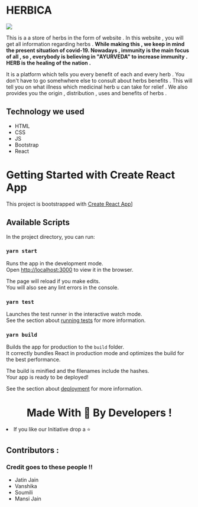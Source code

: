 # HERBICA

<image src="herbica.png" align ="centre">

This is a a store of herbs in the form of website . In this website , you will get all information regarding herbs . 
<b>While making this , we keep in mind the present situation of covid-19. Nowadays , immunity is the main focus of all , so , everybody is believing in "AYURVEDA" to increase immunity . HERB is the healing of the nation . </b>

It is a platform which tells you every benefit of each and every herb . You don't have to go somehwhere else to consult about herbs benefits . This will tell you on what illness which medicinal herb u can take for relief .
We also provides you the origin , distribution , uses and benefits of herbs . 


## Technology we used 

* HTML
* CSS
* JS
* Bootstrap
* React


# Getting Started with Create React App

This project is bootstrapped with [Create React App](https://github.com/facebook/create-react-app)]



## Available Scripts

In the project directory, you can run:

### `yarn start`

Runs the app in the development mode.\
Open [http://localhost:3000](http://localhost:3000) to view it in the browser.

The page will reload if you make edits.\
You will also see any lint errors in the console.

### `yarn test`

Launches the test runner in the interactive watch mode.\
See the section about [running tests](https://facebook.github.io/create-react-app/docs/running-tests) for more information.



### `yarn build`

Builds the app for production to the `build` folder.\
It correctly bundles React in production mode and optimizes the build for the best performance.

The build is minified and the filenames include the hashes.\
Your app is ready to be deployed!

See the section about [deployment](https://facebook.github.io/create-react-app/docs/deployment) for more information.

<h1 align="center">Made With 💖 By Developers !</h1>
<li>If you like our Initiative drop a ⭐</li>
<h2 >Contributors :</h2>
<h3 >Credit goes to these people !!</h3>

* Jatin Jain
* Vanshika 
* Soumili 
* Mansi Jain







